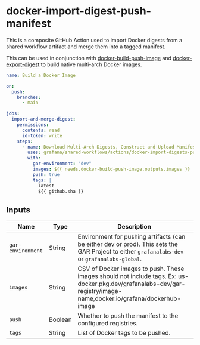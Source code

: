 # docker-import-digest-push-manifest

This is a composite GitHub Action used to import Docker digests from a shared workflow artifact and merge them into a
tagged manifest.

This can be used in conjunction with [docker-build-push-image] and [docker-export-digest] to build
native multi-arch Docker images.

[docker/build-push-action]: https://github.com/docker/build-push-action
[docker-build-push-image]: ../docker-build-push-image/README.md
[docker-export-digest]: ../docker-export-digest/README.md
[docker-import-digests-push-manifest]: ../docker-import-digests-push-manifest/README.md

<!-- x-release-please-start-version -->

```yaml
name: Build a Docker Image

on:
  push:
    branches:
      - main

jobs:
  import-and-merge-digest:
    permissions:
      contents: read
      id-token: write
    steps:
      - name: Download Multi-Arch Digests, Construct and Upload Manifest
        uses: grafana/shared-workflows/actions/docker-import-digests-push-manifest@docker-import-digests-push-manifest/v0.1.1
        with:
          gar-environment: "dev"
          images: ${{ needs.docker-build-push-image.outputs.images }}
          push: true
          tags: |
            latest
            ${{ github.sha }}
```

<!-- x-release-please-end-version -->

## Inputs

| Name              | Type    | Description                                                                                                                                                         |
| ----------------- | ------- | ------------------------------------------------------------------------------------------------------------------------------------------------------------------- |
| `gar-environment` | String  | Environment for pushing artifacts (can be either dev or prod). This sets the GAR Project to either `grafanalabs-dev` or `grafanalabs-global`.                       |
| `images`          | String  | CSV of Docker images to push. These images should not include tags. Ex: us-docker.pkg.dev/grafanalabs-dev/gar-registry/image-name,docker.io/grafana/dockerhub-image |
| `push`            | Boolean | Whether to push the manifest to the configured registries.                                                                                                          |
| `tags`            | String  | List of Docker tags to be pushed.                                                                                                                                   |
